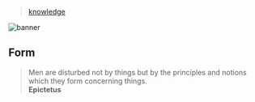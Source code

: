 > [knowledge](../)

![banner](/linguistics/photos/banner.png)

## Form

> Men are disturbed not by things but by the principles and notions
> which they form concerning things.  
> **Epictetus**
